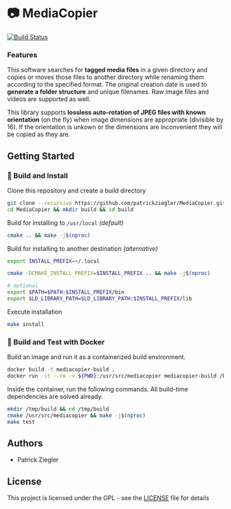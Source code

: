 # :camera: MediaCopier

[![Build Status](https://github.com/patrickziegler/MediaCopier/workflows/build-and-test/badge.svg)](https://github.com/patrickziegler/MediaCopier/actions)

### Features
This software searches for **tagged media files** in a given directory and copies or moves those files to another directory while renaming them according to the specified format.
The original creation date is used to **generate a folder structure** and unique filenames.
Raw image files and videos are supported as well.

This library supports **lossless auto-rotation of JPEG files with known orientation** (on the fly) when image dimensions are appropriate (divisible by 16).
If the orientation is unkown or the dimensions are inconvenient they will be copied as they are.

## Getting Started

### :hammer: Build and Install

Clone this repository and create a build directory
```sh
git clone --recursive https://github.com/patrickziegler/MediaCopier.git
cd MediaCopier && mkdir build && cd build
```

Build for installing to `/usr/local` *(default)*
```sh
cmake .. && make -j$(nproc)
```

Build for installing to another destination *(alternative)*
```sh
export INSTALL_PREFIX=~/.local

cmake -DCMAKE_INSTALL_PREFIX=$INSTALL_PREFIX .. && make -j$(nproc)

# optional
export $PATH=$PATH:$INSTALL_PREFIX/bin
export $LD_LIBRARY_PATH=$LD_LIBRARY_PATH:$INSTALL_PREFIX/lib
```

Execute installation
```sh
make install
```

### :whale2: Build and Test with Docker

Build an image and run it as a containerized build environment.
```sh
docker build -t mediacopier-build .
docker run -it --rm -v ${PWD}:/usr/src/mediacopier mediacopier-build /bin/bash
```

Inside the container, run the following commands.
All build-time dependencies are solved already.
```sh
mkdir /tmp/build && cd /tmp/build
cmake /usr/src/mediacopier && make -j$(nproc)
make test
```

## Authors

* Patrick Ziegler

## License

This project is licensed under the GPL - see the [LICENSE](LICENSE) file for details
